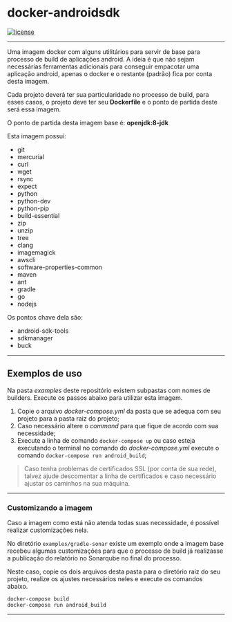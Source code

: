 # docker-androidsdk

[![license](https://img.shields.io/github/license/mashape/apistatus.svg)](https://opensource.org/licenses/MIT)
  
---  
  
Uma imagem docker com alguns utilitários para servir de base para processo de build de aplicações android. A ideia é que não sejam necessárias ferramentas adicionais para conseguir empacotar uma aplicação android, apenas o docker e o restante (padrão) fica por conta desta imagem.

Cada projeto deverá ter sua particularidade no processo de build, para esses casos, o projeto deve ter seu **Dockerfile** e o ponto de partida deste será essa imagem.

O ponto de partida desta imagem base é: **openjdk:8-jdk**

Esta imagem possui:

- git 
- mercurial 
- curl 
- wget 
- rsync 
- expect 
- python 
- python-dev 
- python-pip 
- build-essential 
- zip 
- unzip 
- tree 
- clang 
- imagemagick 
- awscli 
- software-properties-common 
- maven
- ant
- gradle 
- go
- nodejs

Os pontos chave dela são:

- android-sdk-tools
- sdkmanager
- buck
  
---
  
## Exemplos de uso

Na pasta *examples* deste repositório existem subpastas com nomes de builders. Execute os passos abaixo para utilizar esta imagem.

1. Copie o arquivo *docker-compose.yml* da pasta que se adequa com seu projeto para a pasta raiz do projeto;
2. Caso necessário altere o *command* para que fique de acordo com sua necessidade;
3. Execute a linha de comando ```docker-compose up``` ou caso esteja executando o terminal no comando do *docker-compose.yml* execute o comando ```docker-compose run android_build```;

> Caso tenha problemas de certificados SSL (por conta de sua rede), talvez ajude descomentar a linha de certificados e caso necessário ajustar os caminhos na sua máquina.
  
---
  
### Customizando a imagem

Caso a imagem como está não atenda todas suas necessidade, é possível realizar customizações nela.

No diretório ```examples/gradle-sonar``` existe um exemplo onde a imagem base recebeu algumas customizações para que o processo de build já realizasse a publicação do relatório no Sonarqube no final do processo.

Neste caso, copie os dois arquivos desta pasta para o diretório raiz do seu projeto, realize os ajustes necessários neles e execute os comandos abaixo.

```
docker-compose build
docker-compose run android_build
```
  
---  
